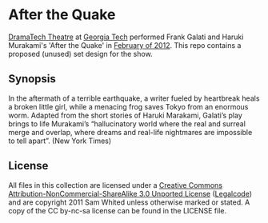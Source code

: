 # After the Quake

[DramaTech Theatre](http://dramatech.org) at [Georgia Tech](http://gatech.edu)
performed Frank Galati and Haruki Murakami's 'After the Quake' in [February of
2012](http://dramatech.org/shows/details/87). This repo contains a proposed
(unused) set design for the show.

## Synopsis

In the aftermath of a terrible earthquake, a writer fueled by heartbreak heals a
broken little girl, while a menacing frog saves Tokyo from an enormous worm.
Adapted from the short stories of Haruki Marakami, Galati’s play brings to life
Murakami’s “hallucinatory world where the real and surreal merge and overlap,
where dreams and real-life nightmares are impossible to tell apart”. (New York
Times)

## License

All files in this collection are licensed under a
[Creative Commons Attribution-NonCommercial-ShareAlike 3.0 Unported License](https://creativecommons.org/licenses/by-nc-sa/3.0/)
([Legalcode](https://creativecommons.org/licenses/by-nc-sa/3.0/legalcode)) and
are copyright 2011 Sam Whited unless otherwise marked or stated.  A copy of the
CC by-nc-sa license can be found in the LICENSE file.
